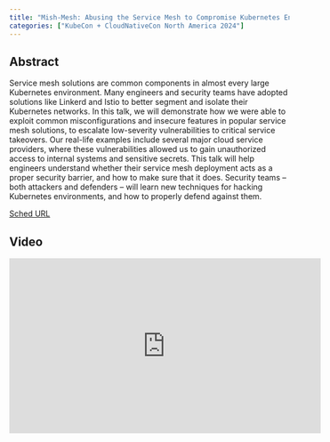 ```yaml
---
title: "Mish-Mesh: Abusing the Service Mesh to Compromise Kubernetes Environments - Hillai Ben-Sasson & Nir Ohfeld, Wiz"
categories: ["KubeCon + CloudNativeCon North America 2024"]
---
```


## Abstract

Service mesh solutions are common components in almost every large Kubernetes environment. Many engineers and security teams have adopted solutions like Linkerd and Istio to better segment and isolate their Kubernetes networks. In this talk, we will demonstrate how we were able to exploit common misconfigurations and insecure features in popular service mesh solutions, to escalate low-severity vulnerabilities to critical service takeovers. Our real-life examples include several major cloud service providers, where these vulnerabilities allowed us to gain unauthorized access to internal systems and sensitive secrets. This talk will help engineers understand whether their service mesh deployment acts as a proper security barrier, and how to make sure that it does. Security teams – both attackers and defenders – will learn new techniques for hacking Kubernetes environments, and how to properly defend against them.

[Sched URL](https://kccncna2024.sched.com/event/f8354b8666aa2ec36294af95d1dfb510)

## Video

<iframe width='560' height='315' src='https://www.youtube.com/embed/wJGKVQmeDns' frameborder='0' allow='accelerometer; autoplay; encrypted-media; gyroscope; picture-in-picture' allowfullscreen></iframe>

